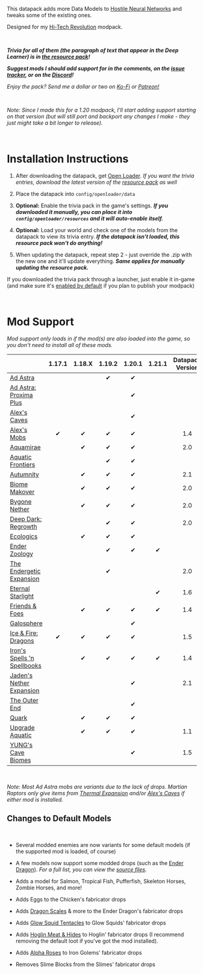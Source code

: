 This datapack adds more Data Models to [Hostile Neural Networks](https://www.curseforge.com/minecraft/mc-mods/hostile-neural-networks) and tweaks some of the existing ones.

Designed for my [Hi-Tech Revolution](https://curseforge.com/minecraft/modpacks/hi-tech-revolution) modpack.

<br />

 ***Trivia for all of them (the paragraph of text that appear in the Deep Learner) is in [the resource pack](https://www.curseforge.com/minecraft/texture-packs/extra-data-models-trivia)!***

***Suggest mods I should add support for in the comments, on the [issue tracker](https://curseforge.com/minecraft/data-packs/extra-data-models/issues), or on the [Discord](https://discord.com/invite/NtwzA6X)!***

*Enjoy the pack? Send me a dollar or two on [Ko-Fi](https://ko-fi.com/vizthex) or [Patreon!](https://patreon.com/vizthex)*

<br />

_Note: Since I made this for a 1.20 modpack, I'll start adding support starting on that version (but will still port and backport any changes I make - they just might take a bit longer to release)._

<br />

# Installation Instructions

1) After downloading the datapack, get [Open Loader](https://www.curseforge.com/minecraft/mc-mods/open-loader). *If you want the trivia entries, download the latest version of the [resource pack](https://www.curseforge.com/minecraft/texture-packs/extra-data-models-trivia) as well*

2) Place the datapack into `config/openloader/data`

3) **Optional:** Enable the trivia pack in the game's settings. ***If you downloaded it manually, you can place it into `config/openloader/resources` and it will auto-enable itself.***

4) **Optional:** Load your world and check one of the models from the datapack to view its trivia entry. ***If the datapack isn't loaded, this resource pack won't do anything!***

5) When updating the datapack, repeat step 2 - just override the .zip with the new one and it'll update everything. ***Same applies for manually updating the resource pack.***

If you downloaded the trivia pack through a launcher, just enable it in-game (and make sure it's [enabled by default](https://www.curseforge.com/minecraft/mc-mods/default-options) if you plan to publish your modpack)

<br />

# Mod Support

_Mod support only loads in if the mod(s) are also loaded into the game, so you don't need to install all of these mods._

|																																														|  1.17.1   |  1.18.X  |  1.19.2   |  1.20.1   |  1.21.1  |  Datapack Version  |
|--------------------------------------------------------------------------------------------------------------------------------------------------------|:-----------:|:----------:|:-----------:|:-----------:|:-----------:|:--------------------------:|
| [Ad Astra](https://www.curseforge.com/minecraft/mc-mods/ad-astra)   														    |				  |			   |✔			|✔			  |			   |								   |
| [Ad Astra: Proxima Plus](https://www.curseforge.com/minecraft/mc-mods/ad-astra-proxima-plus)				|				  |			   |      		    |✔			  |			   |								   |
| [Alex's Caves](https://www.curseforge.com/minecraft/mc-mods/alexs-caves)													|				  |			   |      		    |✔			  |			   |								   |
| [Alex's Mobs](https://www.curseforge.com/minecraft/mc-mods/alexs-mobs)													|✔		 	  |✔		   |✔			|✔			  |			   |1.4							   |
| [Aquamirae](https://www.curseforge.com/minecraft/mc-mods/ob-aquamirae)												|				  |✔		   |✔			|✔			  |			   |2.0							   |
| [Aquatic Frontiers](https://www.curseforge.com/minecraft/mc-mods/aquatic-frontiers)								|				  |			   |✔			|✔			  |			   |								   |
| [Autumnity](https://www.curseforge.com/minecraft/mc-mods/autumnity)														|				  |✔		   |✔		    |✔			  |			   |2.1							   |
| [Biome Makover](https://www.curseforge.com/minecraft/mc-mods/biome-makeover-forge)						|				  |✔		   |✔		    |✔			  |			   |2.0							   |
| [Bygone Nether](https://www.curseforge.com/minecraft/mc-mods/bygone-nether)										|				  |✔		   |✔		    |✔			  |			   |2.0							   |
| [Deep Dark: Regrowth](https://www.curseforge.com/minecraft/mc-mods/deep-dark-regrowth)					|				  |			   |✔		    |✔			  |			   |2.0							   |
| [Ecologics](https://www.curseforge.com/minecraft/mc-mods/ecologics)															|				  |✔		   |✔			|✔			  |			   |								   |
| [Ender Zoology](https://www.curseforge.com/minecraft/mc-mods/ender-zoology)											|				  |			   |✔			|✔			  |✔		   |								   |
| [The Endergetic Expansion](https://www.curseforge.com/minecraft/mc-mods/endergetic)							|				  |			   |✔			|				  |			   |2.0							   |
| [Eternal Starlight](https://www.curseforge.com/minecraft/mc-mods/eternal-starlight)									|				  |			   |			    |				  |✔		   |1.6							   |
| [Friends & Foes](https://www.curseforge.com/minecraft/mc-mods/friends-and-foes-forge)							|				  |✔		   |✔			|✔			  |✔		   |1.4							   |
| [Galosphere](https://www.curseforge.com/minecraft/mc-mods/galosphere)													|				  |			   |      		    |✔			  |			   |								   |
| [Ice & Fire: Dragons](https://www.curseforge.com/minecraft/mc-mods/ice-and-fire-dragons)     				   	|✔  		  |✔		   |✔			|✔			  |			   |1.5							   |
| [Iron's Spells 'n Spellbooks](https://www.curseforge.com/minecraft/mc-mods/irons-spells-n-spellbooks)	|				  |✔		   |✔			|✔			  |✔		   |1.4							   |
| [Jaden's Nether Expansion](https://www.curseforge.com/minecraft/mc-mods/jadens-nether-expansion)	|				  |      		   |      		    |✔			  |			   |2.1							   |
| [The Outer End](https://www.curseforge.com/minecraft/mc-mods/the-outer-end)											|				  |			   |      		    |✔			  |			   |								   |
| [Quark](https://www.curseforge.com/minecraft/mc-mods/quark)                   													|				  |✔		   |✔			|✔			  |			   |								   |
| [Upgrade Aquatic](https://www.curseforge.com/minecraft/mc-mods/upgrade-aquatic)									|				  |✔		   |✔			|✔			  |			   |1.1							   |
| [YUNG's Cave Biomes](https://www.curseforge.com/minecraft/mc-mods/yungs-cave-biomes)          			|				  |			   |      		    |✔			  |			   |1.5							   |

<br />

_Note: Most Ad Astra mobs are variants due to the lack of drops. Martian Raptors only give items from [Thermal Expansion](https://www.curseforge.com/minecraft/mc-mods/thermal-expansion) and/or [Alex's Caves](https://www.curseforge.com/minecraft/mc-mods/alexs-caves) if either mod is installed._



## Changes to Default Models

<br />

- Several modded enemies are now variants for some default models (if the supported mod is loaded, of course)

- A few models now support some modded drops (such as the [Ender Dragon](https://github.com/vizthex123/ExtraDataModels/blob/main/data-pack/1.20/data/hostilenetworks/data_models/ender_dragon.json)). *For a full list, you can view the [source files](https://github.com/vizthex123/ExtraDataModels/tree/main/data-pack).*

- Adds a model for Salmon, Tropical Fish, Pufferfish, Skeleton Horses, Zombie Horses, and more!

- Adds Eggs to the Chicken's fabricator drops

- Adds [Dragon Scales](https://www.curseforge.com/minecraft/mc-mods/quark) & more to the Ender Dragon's fabricator drops

- Adds [Glow Squid Tentacles](https://www.curseforge.com/minecraft/mc-mods/deeper-caves) to Glow Squids' fabricator drops

- Adds [Hoglin Meat & Hides](https://www.curseforge.com/minecraft/mc-mods/netherific) to Hoglin' fabricator drops (I recommend removing the default loot if you've got the mod installed).

- Adds [Alpha Roses](https://www.curseforge.com/minecraft/mc-mods/regions-unexplored) to Iron Golems' fabricator drops

- Removes Slime Blocks from the Slimes' fabricator drops